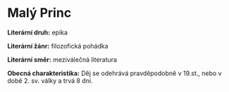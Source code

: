 # Malý Princ
**Literární druh:** epika

**Literární žánr:** filozofická pohádka

**Literární směr:** meziválečná literatura

**Obecná charakteristika:** Děj se odehrává pravděpodobně v 19.st., nebo v době 2. sv. války a trvá 8 dní. 
